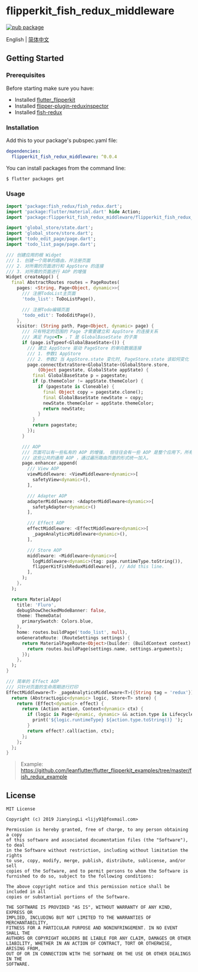 # flipperkit_fish_redux_middleware

[![pub package](https://img.shields.io/pub/v/flipperkit_fish_redux_middleware.svg)](https://pub.dartlang.org/packages/flipperkit_fish_redux_middleware)

English | [简体中文](./README.zh_CN.md)

## Getting Started

### Prerequisites

Before starting make sure you have:

- Installed [flutter_flipperkit](https://github.com/leanflutter/flutter_flipperkit)
- Installed [flipper-plugin-reduxinspector](https://github.com/leanflutter/flipper-plugin-reduxinspector)
- Installed [fish-redux](https://github.com/alibaba/fish-redux)

### Installation

Add this to your package's pubspec.yaml file:

```yaml
dependencies:
  flipperkit_fish_redux_middleware: ^0.0.4
```

You can install packages from the command line:

```bash
$ flutter packages get
```

### Usage

```dart
import 'package:fish_redux/fish_redux.dart';
import 'package:flutter/material.dart' hide Action;
import 'package:flipperkit_fish_redux_middleware/flipperkit_fish_redux_middleware.dart';

import 'global_store/state.dart';
import 'global_store/store.dart';
import 'todo_edit_page/page.dart';
import 'todo_list_page/page.dart';

/// 创建应用的根 Widget
/// 1. 创建一个简单的路由，并注册页面
/// 2. 对所需的页面进行和 AppStore 的连接
/// 3. 对所需的页面进行 AOP 的增强
Widget createApp() {
  final AbstractRoutes routes = PageRoutes(
    pages: <String, Page<Object, dynamic>>{
      /// 注册TodoList主页面
      'todo_list': ToDoListPage(),

      /// 注册Todo编辑页面
      'todo_edit': TodoEditPage(),
    },
    visitor: (String path, Page<Object, dynamic> page) {
      /// 只有特定的范围的 Page 才需要建立和 AppStore 的连接关系
      /// 满足 Page<T> ，T 是 GlobalBaseState 的子类
      if (page.isTypeof<GlobalBaseState>()) {
        /// 建立 AppStore 驱动 PageStore 的单向数据连接
        /// 1. 参数1 AppStore
        /// 2. 参数2 当 AppStore.state 变化时, PageStore.state 该如何变化
        page.connectExtraStore<GlobalState>(GlobalStore.store,
            (Object pagestate, GlobalState appState) {
          final GlobalBaseState p = pagestate;
          if (p.themeColor != appState.themeColor) {
            if (pagestate is Cloneable) {
              final Object copy = pagestate.clone();
              final GlobalBaseState newState = copy;
              newState.themeColor = appState.themeColor;
              return newState;
            }
          }
          return pagestate;
        });
      }

      /// AOP
      /// 页面可以有一些私有的 AOP 的增强， 但往往会有一些 AOP 是整个应用下，所有页面都会有的。
      /// 这些公共的通用 AOP ，通过遍历路由页面的形式统一加入。
      page.enhancer.append(
        /// View AOP
        viewMiddleware: <ViewMiddleware<dynamic>>[
          safetyView<dynamic>(),
        ],

        /// Adapter AOP
        adapterMiddleware: <AdapterMiddleware<dynamic>>[
          safetyAdapter<dynamic>()
        ],

        /// Effect AOP
        effectMiddleware: <EffectMiddleware<dynamic>>[
          _pageAnalyticsMiddleware<dynamic>(),
        ],

        /// Store AOP
        middleware: <Middleware<dynamic>>[
          logMiddleware<dynamic>(tag: page.runtimeType.toString()),
          flipperKitFishReduxMiddleware(), // Add this line.
        ],
      );
    },
  );

  return MaterialApp(
    title: 'Fluro',
    debugShowCheckedModeBanner: false,
    theme: ThemeData(
      primarySwatch: Colors.blue,
    ),
    home: routes.buildPage('todo_list', null),
    onGenerateRoute: (RouteSettings settings) {
      return MaterialPageRoute<Object>(builder: (BuildContext context) {
        return routes.buildPage(settings.name, settings.arguments);
      });
    },
  );
}

/// 简单的 Effect AOP
/// 只针对页面的生命周期进行打印
EffectMiddleware<T> _pageAnalyticsMiddleware<T>({String tag = 'redux'}) {
  return (AbstractLogic<dynamic> logic, Store<T> store) {
    return (Effect<dynamic> effect) {
      return (Action action, Context<dynamic> ctx) {
        if (logic is Page<dynamic, dynamic> && action.type is Lifecycle) {
          print('${logic.runtimeType} ${action.type.toString()} ');
        }
        return effect?.call(action, ctx);
      };
    };
  };
}
```

> Example: https://github.com/leanflutter/flutter_flipperkit_examples/tree/master/fish_redux_example

## License

```
MIT License

Copyright (c) 2019 JianyingLi <lijy91@foxmail.com>

Permission is hereby granted, free of charge, to any person obtaining a copy
of this software and associated documentation files (the "Software"), to deal
in the Software without restriction, including without limitation the rights
to use, copy, modify, merge, publish, distribute, sublicense, and/or sell
copies of the Software, and to permit persons to whom the Software is
furnished to do so, subject to the following conditions:

The above copyright notice and this permission notice shall be included in all
copies or substantial portions of the Software.

THE SOFTWARE IS PROVIDED "AS IS", WITHOUT WARRANTY OF ANY KIND, EXPRESS OR
IMPLIED, INCLUDING BUT NOT LIMITED TO THE WARRANTIES OF MERCHANTABILITY,
FITNESS FOR A PARTICULAR PURPOSE AND NONINFRINGEMENT. IN NO EVENT SHALL THE
AUTHORS OR COPYRIGHT HOLDERS BE LIABLE FOR ANY CLAIM, DAMAGES OR OTHER
LIABILITY, WHETHER IN AN ACTION OF CONTRACT, TORT OR OTHERWISE, ARISING FROM,
OUT OF OR IN CONNECTION WITH THE SOFTWARE OR THE USE OR OTHER DEALINGS IN THE
SOFTWARE.
```
